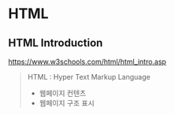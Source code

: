 # HTML 

## HTML Introduction
https://www.w3schools.com/html/html_intro.asp

> HTML : Hyper Text Markup Language
> -  웹페이지 컨텐츠 
> - 웹페이지 구조 표시 